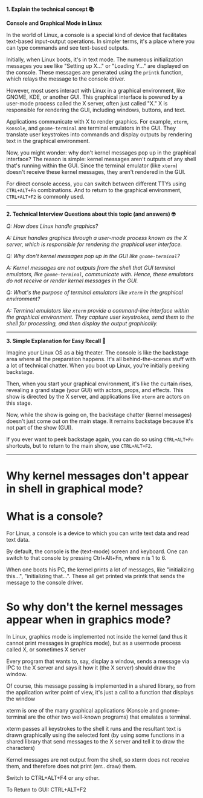 **1. Explain the technical concept 📚**

**Console and Graphical Mode in Linux**

In the world of Linux, a console is a special kind of device that facilitates text-based input-output operations. In simpler terms, it's a place where you can type commands and see text-based outputs.

Initially, when Linux boots, it's in text mode. The numerous initialization messages you see like "Setting up X..." or "Loading Y..." are displayed on the console. These messages are generated using the `printk` function, which relays the message to the console driver.

However, most users interact with Linux in a graphical environment, like GNOME, KDE, or another GUI. This graphical interface is powered by a user-mode process called the X server, often just called "X." X is responsible for rendering the GUI, including windows, buttons, and text.

Applications communicate with X to render graphics. For example, `xterm`, `Konsole`, and `gnome-terminal` are terminal emulators in the GUI. They translate user keystrokes into commands and display outputs by rendering text in the graphical environment.

Now, you might wonder: why don't kernel messages pop up in the graphical interface? The reason is simple: kernel messages aren't outputs of any shell that's running within the GUI. Since the terminal emulator (like `xterm`) doesn't receive these kernel messages, they aren't rendered in the GUI.

For direct console access, you can switch between different TTYs using `CTRL+ALT+Fn` combinations. And to return to the graphical environment, `CTRL+ALT+F2` is commonly used.

---

**2. Technical Interview Questions about this topic (and answers) 🤓**

*Q: How does Linux handle graphics?*

*A: Linux handles graphics through a user-mode process known as the X server, which is responsible for rendering the graphical user interface.*

*Q: Why don't kernel messages pop up in the GUI like `gnome-terminal`?*

*A: Kernel messages are not outputs from the shell that GUI terminal emulators, like `gnome-terminal`, communicate with. Hence, these emulators do not receive or render kernel messages in the GUI.*

*Q: What's the purpose of terminal emulators like `xterm` in the graphical environment?*

*A: Terminal emulators like `xterm` provide a command-line interface within the graphical environment. They capture user keystrokes, send them to the shell for processing, and then display the output graphically.*

---

**3. Simple Explanation for Easy Recall 🌟**

Imagine your Linux OS as a big theater. The console is like the backstage area where all the preparation happens. It's all behind-the-scenes stuff with a lot of technical chatter. When you boot up Linux, you're initially peeking backstage.

Then, when you start your graphical environment, it's like the curtain rises, revealing a grand stage (your GUI) with actors, props, and effects. This show is directed by the X server, and applications like `xterm` are actors on this stage.

Now, while the show is going on, the backstage chatter (kernel messages) doesn't just come out on the main stage. It remains backstage because it's not part of the show (GUI). 

If you ever want to peek backstage again, you can do so using `CTRL+ALT+Fn` shortcuts, but to return to the main show, use `CTRL+ALT+F2`.



------------------

Why kernel messages don't appear in shell in graphical mode?
=============================================================


What is a console?
======================

For Linux, a console is a device to which you can write text data and read text data.

By default, the console is the (text-mode) screen and keyboard. One can switch to that console by pressing Ctrl+Alt+Fn, where n is 1 to 6. 

When one boots his PC, the kernel prints a lot of messages, like "initializing this...", "initializing that...". These all get printed via printk that sends the message to the console driver.

So why don't the kernel messages appear when in graphics mode?
=============================================================

In Linux, graphics mode is implemented not inside the kernel (and thus it cannot print messages in graphics mode), but as a usermode process called X, or sometimes X server

Every program that wants to, say, display a window, sends a message via IPC to the X server and says it how it (the X server) should draw the window. 

Of course, this message passing is implemented in a shared library, so from the application writer point of view, it's just a call to a function that displays the window

xterm is one of the many graphical applications (Konsole and gnome-terminal are the other two well-known programs) that emulates a terminal. 

xterm passes all keystrokes to the shell it runs and the resultant text is drawn graphically using the selected font (by using some functions in a shared library that send messages to the X server and tell it to draw the characters)

Kernel messages are not output from the shell, so xterm does not receive them, and therefore does not print (err.. draw) them.

Switch to CTRL+ALT+F4 or any other.

To Return to GUI: CTRL+ALT+F2 

